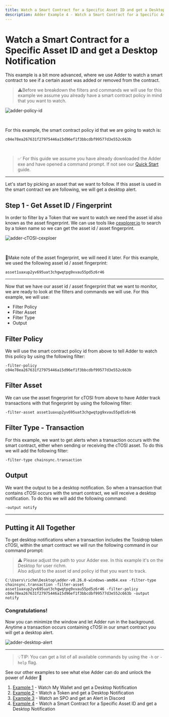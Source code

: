 ```yaml
---
title: Watch a Smart Contract for a Specific Asset ID and get a Desktop Notification
description: Adder Example 4 - Watch a Smart Contract for a Specific Asset ID and get a Desktop Notification.
---
```


# Watch a Smart Contract for a Specific Asset ID and get a Desktop Notification

This example is a bit more advanced, where we use Adder to watch a smart contract to see if a certain asset was added or removed from the contract.

> ⚠️Before we breakdown the filters and commands we will use for this example we assume you already have a smart contract policy in mind that you want to watch.


![adder-policy-id](/adder-policy-id.png)

<br />

For this example, the smart contract policy id that we are going to watch is:

```
c04e78ea267631f27975446a15d96ef1f3bbcdbf99577d3e552c663b
```

<br />

> ✅ For this guide we assume you have already downloaded the Adder exe and have opened a command prompt. If not see our [Quick Start](../../002-quick-start-overview) guide.



***

Let's start by picking an asset that we want to follow. If this asset is used in the smart contract we are following, we will get a desktop alert.

## Step 1 - Get Asset ID / Fingerprint

In order to filter by a Token that we want to watch we need the asset id also known as the asset fingerprint. We can use tools like <a href="https://www.cexplorer.io" target="_blank">cexplorer.io</a> to search by a token name so we can get the asset id / asset fingerprint.

![adder-cTOSI-cexploer](/adder-cTOSI-cexploer.png)

<br />

📝Make note of the asset fingerprint, we will need it later. For this example, we used the following asset id / asset fingerprint:

```
asset1uaxup2yv695uat3chgwqtpg9xvau55pd5z6r46
```

***

Now that we have our asset id / asset fingerprint that we want to monitor, we are ready to look at the filters and commands we will use. For this example, we will use:

* Filter Policy
* Filter Asset
* Filter Type
* Output

## Filter Policy

We will use the smart contract policy id from above to tell Adder to watch this policy by using the following filter:

```
-filter-policy c04e78ea267631f27975446a15d96ef1f3bbcdbf99577d3e552c663b
```

## Filter Asset

We can use the asset fingerprint for cTOSI from above to have Adder track transactions with that fingerprint by using the following filter:

```
-filter-asset asset1uaxup2yv695uat3chgwqtpg9xvau55pd5z6r46
```

## Filter Type - Transaction

For this example, we want to get alerts when a transaction occurs with the smart contract, either when sending or receiving the cTOSI asset. To do this we will add the following filter:

```
-filter-type chainsync.transaction
```

## Output

We want the output to be a desktop notification. So when a transaction that contains cTOSI occurs with the smart contract, we will receive a desktop notification. To do this we will add the following command:

```
-output notify
```

***

## Putting it All Together

To get desktop notifications when a transaction includes the Tosidrop token cTOSI, within the smart contract we will run the following command in our command prompt:

> ⚠️ Please adjust the path to your Adder exe. In this example it's on the Desktop for user richm.\
> Also adjust to the asset id and policy id that you want to track.


```
C:\Users\richm\Desktop\adder-v0.26.0-windows-amd64.exe -filter-type chainsync.transaction -filter-asset asset1uaxup2yv695uat3chgwqtpg9xvau55pd5z6r46 -filter-policy c04e78ea267631f27975446a15d96ef1f3bbcdbf99577d3e552c663b -output notify
```


### Congratulations!

Now you can minimize the window and let Adder run in the background. Anytime a transaction occurs containing cTOSI in our smart contract you will get a desktop alert.

![adder-desktop-alert](/adder-desktop-alert.png)

***


> 💡TIP: You can get a list of all available commands by using the `-h` or `-help` flag.

See our other examples to see what else Adder can do and unlock the power of Adder 💪

1. [Example 1](../002-example-1-watch-my-wallet-and-get-a-desktop-notification) - Watch My Wallet and get a Desktop Notification
2. [Example 2](../003-example-2-watch-a-token-and-get-a-desktop-notification) - Watch a Token and get a Desktop Notification
3. [Example 3](../004-example-3-watch-an-spo-and-get-an-alert-in-discord) - Watch an SPO and get an Alert in Discord
4. [Example 4](../005-example-4-watch-a-smart-contract-for-a-specific-asset-id-and-get-a-desktop-notification) - Watch a Smart Contract for a Specific Asset ID and get a Desktop Notification

